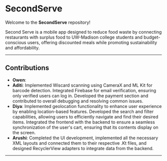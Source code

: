 # SecondServe 

Welcome to the **SecondServe** repository! 

Second Serve is a mobile app designed to reduce food waste by connecting restaurants with surplus food to UW-Madison college students and budget-conscious users, offering discounted meals while promoting sustainability and affordability. 

---

## Contributions

- **Owen**: 
- **Aditi**: Implemented Wiscard scanning using CameraX and ML Kit for barcode detection. Integrated Firebase for email verification, ensuring only verified users can log in. Developed the payment section and contributed to overall debugging and resolving common issues.
- **Diya**: Implemented geolocation functionality to enhance user experience by enabling location-based features. Developed the search and filter capabilities, allowing users to efficiently navigate and find their desired items. Integrated the frontend with the backend to ensure a seamless synchronization of the user's cart, ensuring that its contents display on the screen.
- **Arushi**: Completed the UI development, implemented all the necessary XML layouts and connected them to their respective .Kt files, and designed RecyclerView adapters to integrate data from the backend.

---
